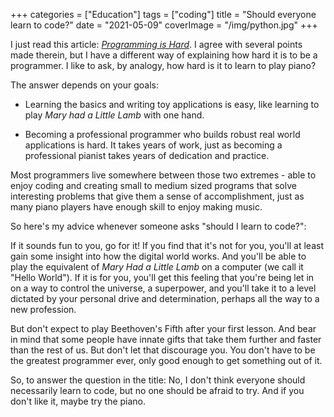 +++
categories = ["Education"]
tags = ["coding"]
title = "Should everyone learn to code?"
date = "2021-05-09"
coverImage = "/img/python.jpg"
+++

I just read this article: [*Programming is Hard*](https://dorinlazar.ro/2021-02-programming-is-hard/). I agree with several points made therein, but I have a different way of explaining how hard it is to be a programmer. I like to ask, by analogy, how hard is it to learn to play piano?

<!--more-->

The answer depends on your goals:

* Learning the basics and writing toy applications is easy, like learning to play *Mary had a Little Lamb* with one hand.

* Becoming a professional programmer who builds robust real world applications is hard. It takes years of work, just as becoming a professional pianist takes years of dedication and practice.

Most programmers live somewhere between those two extremes - able to enjoy coding and creating small to medium sized programs that solve interesting problems that give them a sense of accomplishment, just as many piano players have enough skill to enjoy making music.

So here's my advice whenever someone asks "should I learn to code?":

If it sounds fun to you, go for it! If you find that it's not for you, you'll at least gain some insight into how the digital world works. And you'll be able to play the equivalent of *Mary Had a Little Lamb* on a computer (we call it "Hello World"). If it is for you, you'll get this feeling that you're being let in on a way to control the universe, a superpower, and you'll take it to a level dictated by your personal drive and determination, perhaps all the way to a new profession.

But don't expect to play Beethoven's Fifth after your first lesson. And bear in mind that some people have innate gifts that take them further and faster than the rest of us. But don't let that discourage you. You don't have to be the greatest programmer ever, only good enough to get something out of it.

So, to answer the question in the title: No, I don't think everyone should necessarily learn to code, but no one should be afraid to try. And if you don't like it, maybe try the piano.
